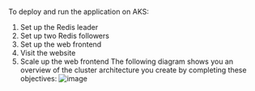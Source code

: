 To deploy and run the application on AKS:
1. Set up the Redis leader
2. Set up two Redis followers
3. Set up the web frontend
4. Visit the website
5. Scale up the web frontend
The following diagram shows you an overview of the cluster architecture you create by completing these objectives:
![image](https://github.com/TranHoangDiep/guestbook/assets/66518630/aa2be786-7b87-40df-aa67-40bdfefa316a)
